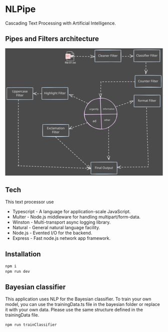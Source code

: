 # NLPipe

Cascading Text Processing with Artificial Intelligence.

## Pipes and Filters architecture

<div align="center">
 <img src="https://github.com/JeanVittory/Pipes-and-filters-architecture/blob/main/src/assets/arch.svg?raw=true" alt="flow chart" width="700" />
</div>

## Tech

This text processor use

- Typescript - A language for application-scale JavaScript.
- Multer - Node.js middleware for handling multipart/form-data.
- Winston - Multi-transport async logging library.
- Natural - General natural language facility.
- Node.js - Evented I/O for the backend.
- Express - Fast node.js network app framework.

## Installation

```sh
npm i
npm run dev
```

## Bayesian classifier

This application uses NLP for the Bayesian classifier. To train your own model, you can use the trainingData.ts file in the bayesian folder or replace it with your own data. Please use the same structure defined in the trainingData file.

```sh
npm run trainClassifier
```
